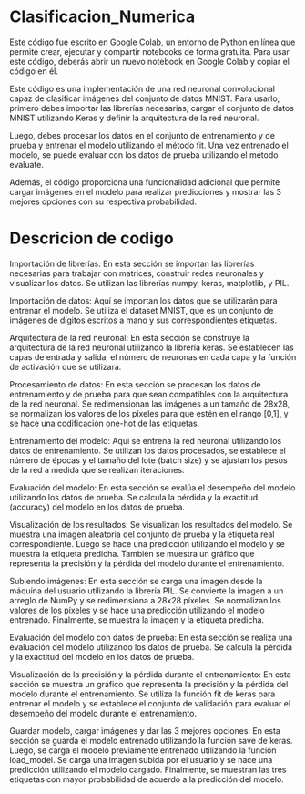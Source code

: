 # Clasificacion_Numerica

Este código fue escrito en Google Colab, un entorno de Python en línea que permite crear, ejecutar y compartir notebooks de forma gratuita. Para usar este código, deberás abrir un nuevo notebook en Google Colab y copiar el código en él.

Este código es una implementación de una red neuronal convolucional capaz de clasificar imágenes del conjunto de datos MNIST. Para usarlo, primero debes importar las librerías necesarias, cargar el conjunto de datos MNIST utilizando Keras y definir la arquitectura de la red neuronal.

Luego, debes procesar los datos en el conjunto de entrenamiento y de prueba y entrenar el modelo utilizando el método fit. Una vez entrenado el modelo, se puede evaluar con los datos de prueba utilizando el método evaluate.

Además, el código proporciona una funcionalidad adicional que permite cargar imágenes en el modelo para realizar predicciones y mostrar las 3 mejores opciones con su respectiva probabilidad.

# Descricion de codigo

Importación de librerías: En esta sección se importan las librerías necesarias para trabajar con matrices, construir redes neuronales y visualizar los datos. Se utilizan las librerías numpy, keras, matplotlib, y PIL.

Importación de datos: Aquí se importan los datos que se utilizarán para entrenar el modelo. Se utiliza el dataset MNIST, que es un conjunto de imágenes de dígitos escritos a mano y sus correspondientes etiquetas.

Arquitectura de la red neuronal: En esta sección se construye la arquitectura de la red neuronal utilizando la librería keras. Se establecen las capas de entrada y salida, el número de neuronas en cada capa y la función de activación que se utilizará.

Procesamiento de datos: En esta sección se procesan los datos de entrenamiento y de prueba para que sean compatibles con la arquitectura de la red neuronal. Se redimensionan las imágenes a un tamaño de 28x28, se normalizan los valores de los píxeles para que estén en el rango [0,1], y se hace una codificación one-hot de las etiquetas.

Entrenamiento del modelo: Aquí se entrena la red neuronal utilizando los datos de entrenamiento. Se utilizan los datos procesados, se establece el número de épocas y el tamaño del lote (batch size) y se ajustan los pesos de la red a medida que se realizan iteraciones.

Evaluación del modelo: En esta sección se evalúa el desempeño del modelo utilizando los datos de prueba. Se calcula la pérdida y la exactitud (accuracy) del modelo en los datos de prueba.

Visualización de los resultados: Se visualizan los resultados del modelo. Se muestra una imagen aleatoria del conjunto de prueba y la etiqueta real correspondiente. Luego se hace una predicción utilizando el modelo y se muestra la etiqueta predicha. También se muestra un gráfico que representa la precisión y la pérdida del modelo durante el entrenamiento.

Subiendo imágenes: En esta sección se carga una imagen desde la máquina del usuario utilizando la librería PIL. Se convierte la imagen a un arreglo de NumPy y se redimensiona a 28x28 píxeles. Se normalizan los valores de los píxeles y se hace una predicción utilizando el modelo entrenado. Finalmente, se muestra la imagen y la etiqueta predicha.

Evaluación del modelo con datos de prueba: En esta sección se realiza una evaluación del modelo utilizando los datos de prueba. Se calcula la pérdida y la exactitud del modelo en los datos de prueba.

Visualización de la precisión y la pérdida durante el entrenamiento: En esta sección se muestra un gráfico que representa la precisión y la pérdida del modelo durante el entrenamiento. Se utiliza la función fit de keras para entrenar el modelo y se establece el conjunto de validación para evaluar el desempeño del modelo durante el entrenamiento.

Guardar modelo, cargar imágenes y dar las 3 mejores opciones: En esta sección se guarda el modelo entrenado utilizando la función save de keras. Luego, se carga el modelo previamente entrenado utilizando la función load_model. Se carga una imagen subida por el usuario y se hace una predicción utilizando el modelo cargado. Finalmente, se muestran las tres etiquetas con mayor probabilidad de acuerdo a la predicción del modelo.
